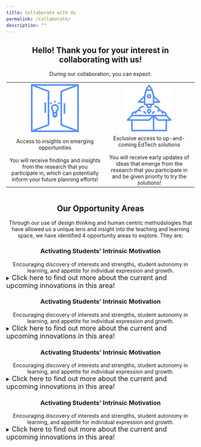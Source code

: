 ```yaml
---
title: Collaborate with Us
permalink: /collaborate/
description: ""
---
```

<center><h2>Hello! Thank you for your interest in collaborating with us!</h2></center>

<center>During our collaboration, you can expect:</center>

<div style="overflow-x:auto;">
<table>
  <tbody><tr>
    <th style="text-align: center"><img src="/images/Collaborate/opportunity.png"></th>
    <th style="text-align: center"><img src="/images/Collaborate/rocket-launch.png"></th>
  </tr>
  <tr>
    <td style="text-align: center">Access to insights on emerging opportunities<br><br>You will receive findings and insights from the research that you participate in, which can potentially inform your future planning efforts!</td>
    <td style="text-align: center">Exclusive access to up-and-coming EdTech solutions<br><br>You will receive early updates of ideas that emerge from the research that you participate in and be given priority to try the solutions!</td>
  </tr>
</tbody></table>
	</div>

<center><h2>Our Opportunity Areas</h2></center>
<center>Through our use of design thinking and human centric methodologies that have allowed us a unique lens and insight into the teaching and learning space, we have identified 4 opportunity areas to explore. They are:</center>

<center><h3>Activating Students' Intrinsic Motivation</h3></center>
<center>Encouraging discovery of interests and strengths, student autonomy in learning, and appetite for individual expression and growth.</center>
<details>
<summary><font size="+1">Click here to find out more about the current and upcoming innovations in this area!</font></summary><br>
<font size="+1">
<ul>
<li>InteresThing: How might we help students discover, explore, and share their interests?</li>
<li>Learning Gamified: </li>
<li>Monitoring and Self-Regulation in Practical-based Lessons:</li>
</ul>
	</font>
</details>

<center><h3>Activating Students' Intrinsic Motivation</h3></center>
<center>Encouraging discovery of interests and strengths, student autonomy in learning, and appetite for individual expression and growth.</center>
<details>
<summary><font size="+1">Click here to find out more about the current and upcoming innovations in this area!</font></summary><br>
<font size="+1">
<ul>
<li>InteresThing: How might we help students discover, explore, and share their interests?</li>
<li>Learning Gamified: </li>
<li>Monitoring and Self-Regulation in Practical-based Lessons:</li>
</ul>
	</font>
</details>

<center><h3>Activating Students' Intrinsic Motivation</h3></center>
<center>Encouraging discovery of interests and strengths, student autonomy in learning, and appetite for individual expression and growth.</center>
<details>
<summary><font size="+1">Click here to find out more about the current and upcoming innovations in this area!</font></summary><br>
<font size="+1">
<ul>
<li>InteresThing: How might we help students discover, explore, and share their interests?</li>
<li>Learning Gamified: </li>
<li>Monitoring and Self-Regulation in Practical-based Lessons:</li>
</ul>
	</font>
</details>

<center><h3>Activating Students' Intrinsic Motivation</h3></center>
<center>Encouraging discovery of interests and strengths, student autonomy in learning, and appetite for individual expression and growth.</center>
<details>
<summary><font size="+1">Click here to find out more about the current and upcoming innovations in this area!</font></summary><br>
<font size="+1">
<ul>
<li>InteresThing: How might we help students discover, explore, and share their interests?</li>
<li>Learning Gamified: </li>
<li>Monitoring and Self-Regulation in Practical-based Lessons:</li>
</ul>
	</font>
</details>